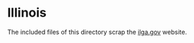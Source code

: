 Illinois
========

The included files of this directory scrap the [ilga.gov](http://www.ilga.gov) website.